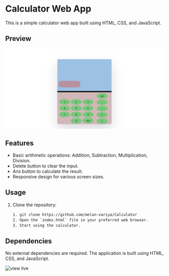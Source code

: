 # Calculator Web App

This is a simple calculator web app built using HTML, CSS, and JavaScript.

## Preview

![Calculator Preview](133836.png)

## Features

- Basic arithmetic operations: Addition, Subtraction, Multiplication, Division.
- Delete button to clear the input.
- Ans button to calculate the result.
- Responsive design for various screen sizes.

## Usage

1. Clone the repository:

   ```bash 
   1. git clone https://github.com/melan-variya/Calculator
   2. Open the `index.html` file in your preferred web browser.
   3. Start using the calculator.
## Dependencies
   No external dependencies are required. The application is built using HTML, CSS, and JavaScript.

![view live](https://calculatebym.netlify.app/)
